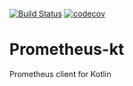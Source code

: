 [![Build Status](https://travis-ci.org/anti-social/prometheus-kt.svg?branch=master)](https://travis-ci.org/anti-social/prometheus-kt)
[![codecov](https://codecov.io/gh/anti-social/prometheus-kt/branch/master/graph/badge.svg)](https://codecov.io/gh/anti-social/prometheus-kt)

# Prometheus-kt
Prometheus client for Kotlin
